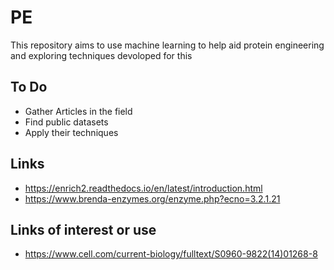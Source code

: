 # PE

This repository aims to use machine learning to help aid protein engineering and exploring techniques devoloped for this

## To Do
- Gather Articles in the field
- Find public datasets
- Apply their techniques

## Links

- https://enrich2.readthedocs.io/en/latest/introduction.html
- https://www.brenda-enzymes.org/enzyme.php?ecno=3.2.1.21

## Links of interest or use

- https://www.cell.com/current-biology/fulltext/S0960-9822(14)01268-8
